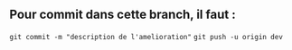 ## Pour commit dans cette branch, il faut :

``` git commit -m "description de l'amelioration" ```
``` git push -u origin dev ```

